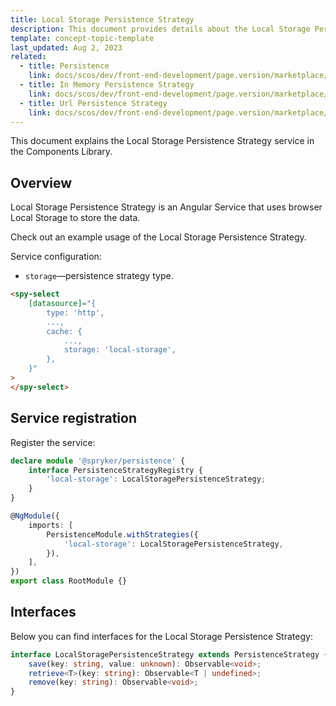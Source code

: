 ```yaml
---
title: Local Storage Persistence Strategy
description: This document provides details about the Local Storage Persistence Strategy service in the Components Library.
template: concept-topic-template
last_updated: Aug 2, 2023
related:
  - title: Persistence
    link: docs/scos/dev/front-end-development/page.version/marketplace/ui-components-library/persistence/persistence.html
  - title: In Memory Persistence Strategy
    link: docs/scos/dev/front-end-development/page.version/marketplace/ui-components-library/persistence/in-memory-persistence-strategy.html
  - title: Url Persistence Strategy
    link: docs/scos/dev/front-end-development/page.version/marketplace/ui-components-library/persistence/url-persistence-strategy.html
---
```


This document explains the Local Storage Persistence Strategy service in the Components Library.

## Overview

Local Storage Persistence Strategy is an Angular Service that uses browser Local Storage to store the data.

Check out an example usage of the Local Storage Persistence Strategy.

Service configuration:

- `storage`—persistence strategy type.  

```html
<spy-select
    [datasource]="{
        type: 'http',
        ...,
        cache: {
            ...,
            storage: 'local-storage',
        },
    }"
>
</spy-select>
```

## Service registration

Register the service:

```ts
declare module '@spryker/persistence' {
    interface PersistenceStrategyRegistry {
        'local-storage': LocalStoragePersistenceStrategy;
    }
}

@NgModule({
    imports: [
        PersistenceModule.withStrategies({
            'local-storage': LocalStoragePersistenceStrategy,
        }),
    ],
})
export class RootModule {}
```

## Interfaces

Below you can find interfaces for the Local Storage Persistence Strategy:

```ts
interface LocalStoragePersistenceStrategy extends PersistenceStrategy {
    save(key: string, value: unknown): Observable<void>;
    retrieve<T>(key: string): Observable<T | undefined>;
    remove(key: string): Observable<void>;
}
```

